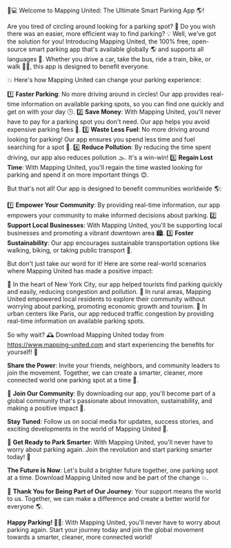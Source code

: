 🚗💻 Welcome to Mapping United: The Ultimate Smart Parking App 🌎!

Are you tired of circling around looking for a parking spot? 🔄 Do you wish there was an easier, more efficient way to find parking? 💡 Well, we've got the solution for you! Introducing Mapping United, the 100% free, open-source smart parking app that's available globally 🌎 and supports all languages 💬. Whether you drive a car, take the bus, ride a train, bike, or walk 🚶‍♀️, this app is designed to benefit everyone.

💥 Here's how Mapping United can change your parking experience:

1️⃣ **Faster Parking**: No more driving around in circles! Our app provides real-time information on available parking spots, so you can find one quickly and get on with your day 🕒.
2️⃣ **Save Money**: With Mapping United, you'll never have to pay for a parking spot you don't need. Our app helps you avoid expensive parking fees 💸.
3️⃣ **Waste Less Fuel**: No more driving around looking for parking! Our app ensures you spend less time and fuel searching for a spot 🚗.
4️⃣ **Reduce Pollution**: By reducing the time spent driving, our app also reduces pollution 🌫️. It's a win-win!
5️⃣ **Regain Lost Time**: With Mapping United, you'll regain the time wasted looking for parking and spend it on more important things 😊.

But that's not all! Our app is designed to benefit communities worldwide 🌎:

1️⃣ **Empower Your Community**: By providing real-time information, our app empowers your community to make informed decisions about parking.
2️⃣ **Support Local Businesses**: With Mapping United, you'll be supporting local businesses and promoting a vibrant downtown area 🏙️.
3️⃣ **Foster Sustainability**: Our app encourages sustainable transportation options like walking, biking, or taking public transport 🚌.

But don't just take our word for it! Here are some real-world scenarios where Mapping United has made a positive impact:

🌳 In the heart of New York City, our app helped tourists find parking quickly and easily, reducing congestion and pollution.
💪 In rural areas, Mapping United empowered local residents to explore their community without worrying about parking, promoting economic growth and tourism.
🚧 In urban centers like Paris, our app reduced traffic congestion by providing real-time information on available parking spots.

So why wait? 🕰️ Download Mapping United today from https://www.mapping-united.com and start experiencing the benefits for yourself! 🎉

**Share the Power**: Invite your friends, neighbors, and community leaders to join the movement. Together, we can create a smarter, cleaner, more connected world one parking spot at a time 💪.

🌟 **Join Our Community**: By downloading our app, you'll become part of a global community that's passionate about innovation, sustainability, and making a positive impact 🌈.

**Stay Tuned**: Follow us on social media for updates, success stories, and exciting developments in the world of Mapping United 🔔.

🎉 **Get Ready to Park Smarter**: With Mapping United, you'll never have to worry about parking again. Join the revolution and start parking smarter today! 🚀

**The Future is Now**: Let's build a brighter future together, one parking spot at a time. Download Mapping United now and be part of the change 💥.

🌟 **Thank You for Being Part of Our Journey**: Your support means the world to us. Together, we can make a difference and create a better world for everyone 🌎.

**Happy Parking! 🚗💨**: With Mapping United, you'll never have to worry about parking again. Start your journey today and join the global movement towards a smarter, cleaner, more connected world!